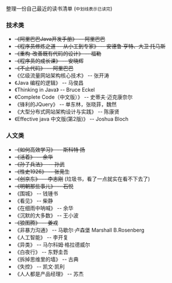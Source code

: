 整理一份自己最近的读书清单 (`中划线表示已读完`)


### 技术类

- ~~《阿里巴巴Java开发手册》  -- 阿里巴巴~~
- ~~《程序员修炼之道 -- 从小工到专家》  -- 安德鲁·亨特、大卫·托马斯~~
- ~~《重构-改善既有代码的设计》 -- 福勒~~
- ~~《程序员的成长课》  -- 安晓辉~~
- ~~《不止代码》  -- 阿里巴巴~~
- 《亿级流量网站架构核心技术》  -- 张开涛
- 《Java 编程的逻辑》 -- 马俊昌
- 《Thinking in Java》 -- Bruce Eckel
- 《Complete Code（中文版）》 -- 史蒂夫·迈克康奈尔
- 《锋利的JQuery》 -- 单东林，张晓菲，魏然
- 《大型分布式网站架构设计与实践》 -- 陈康贤
- 《Effective java 中文版(第2版)》 -- Joshua Bloch



### 人文类

- ~~《如何高效学习》 -- 斯科特·扬~~
- ~~《活着》 -- 余华~~
- ~~《孙子兵法》  -- 孙武~~
- ~~《性史1926》  -- 张竞生~~
- ~~《创京东》 -- 李志刚~~ (垃圾书，看了一点就实在看不下去了)
- ~~《明朝那些事儿》 -- 石悦~~
- 《围城》  -- 钱锺书
- 《看见》  -- 柴静
- 《在细雨中呐喊》  -- 余华
- 《沉默的大多数》  -- 王小波
- ~~《狼图腾》  -- 姜戎~~
- 《非暴力沟通》  -- 马歇尔·卢森堡  Marshall B.Rosenberg
- 《人工智能》  -- 李开复
- 《异类》  -- 马尔科姆·格拉德威尔
- 《白夜行》  -- 东野圭吾
- 《拆掉思维里的墙》  -- 古典
- 《失控》  -- 凯文·凯利
- 《人人都是产品经理》  -- 苏杰
